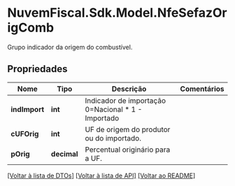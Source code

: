 # NuvemFiscal.Sdk.Model.NfeSefazOrigComb
Grupo indicador da origem do combustível.

## Propriedades

Nome | Tipo | Descrição | Comentários
------------ | ------------- | ------------- | -------------
**indImport** | **int** | Indicador de importação 0&#x3D;Nacional  * 1 - Importado | 
**cUFOrig** | **int** | UF de origem do produtor ou do importado. | 
**pOrig** | **decimal** | Percentual originário para a UF. | 

[[Voltar à lista de DTOs]](../README.md#documentation-for-models) [[Voltar à lista de API]](../README.md#documentation-for-api-endpoints) [[Voltar ao README]](../README.md)

